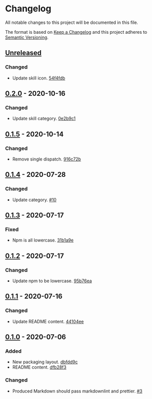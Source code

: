 # Changelog

All notable changes to this project will be documented in this file.

The format is based on [Keep a Changelog](http://keepachangelog.com/)
and this project adheres to [Semantic Versioning](http://semver.org/).

## [Unreleased](https://github.com/atomist-skills/npm-license-usage-skill/compare/0.2.0...HEAD)

### Changed

-   Update skill icon. [54f4fdb](https://github.com/atomist-skills/npm-license-usage-skill/commit/54f4fdb27a645d6acaf28f3221e329eaea2c1a4a)

## [0.2.0](https://github.com/atomist-skills/npm-license-usage-skill/compare/0.1.5...0.2.0) - 2020-10-16

### Changed

-   Update skill category. [0e2b9c1](https://github.com/atomist-skills/npm-license-usage-skill/commit/0e2b9c12eee08d00808a5d25b2e71be5656659a8)

## [0.1.5](https://github.com/atomist-skills/npm-license-usage-skill/compare/0.1.4...0.1.5) - 2020-10-14

### Changed

-   Remove single dispatch. [916c72b](https://github.com/atomist-skills/npm-license-usage-skill/commit/916c72bbce76f3a691176ef1081bf3df3369f7f9)

## [0.1.4](https://github.com/atomist-skills/npm-license-usage-skill/compare/0.1.3...0.1.4) - 2020-07-28

### Changed

-   Update category. [#10](https://github.com/atomist-skills/npm-license-usage-skill/issues/10)

## [0.1.3](https://github.com/atomist-skills/npm-license-usage-skill/compare/0.1.2...0.1.3) - 2020-07-17

### Fixed

-   Npm is all lowercase. [31b1a9e](https://github.com/atomist-skills/npm-license-usage-skill/commit/31b1a9ef3c5db7e5fd250fe8eb66caa79cad1160)

## [0.1.2](https://github.com/atomist-skills/npm-license-usage-skill/compare/0.1.1...0.1.2) - 2020-07-17

### Changed

-   Update npm to be lowercase. [95b76ea](https://github.com/atomist-skills/npm-license-usage-skill/commit/95b76ea8e52d5fec400f74a31dee39e059d48964)

## [0.1.1](https://github.com/atomist-skills/npm-license-usage-skill/compare/0.1.0...0.1.1) - 2020-07-16

### Changed

-   Update README content. [44104ee](https://github.com/atomist-skills/npm-license-usage-skill/commit/44104eea9e717043c1688a2cb3c258499aa70596)

## [0.1.0](https://github.com/atomist-skills/npm-license-usage-skill/tree/0.1.0) - 2020-07-06

### Added

-   New packaging layout. [dbfdd9c](https://github.com/atomist-skills/npm-license-usage-skill/commit/dbfdd9cbc8b0c3680142627994a7c0c8d1690a5c)
-   README content. [dfb28f3](https://github.com/atomist-skills/npm-license-usage-skill/commit/dfb28f350a46b0e81ba3e0917093a27da119aba4)

### Changed

-   Produced Markdown should pass markdownlint and prettier. [#3](https://github.com/atomist-skills/npm-license-usage-skill/issues/3)
